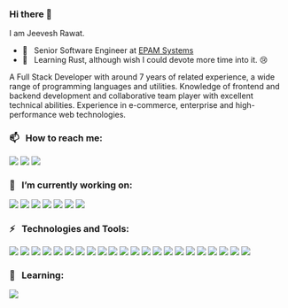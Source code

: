  ### Hi there 👋

I am Jeevesh Rawat.

- 💼  &nbsp; Senior Software Engineer at [EPAM Systems](https://www.epam.com/)
- 🌱  &nbsp; Learning Rust, although wish I could devote more time into it. 😢

A Full Stack Developer with around 7 years of related experience, a wide range of programming languages and utilities. Knowledge of frontend and backend development and collaborative team player with excellent technical abilities. Experience in e-commerce, enterprise and high-performance web technologies.

### 📫 &nbsp; How to reach me: 
[![][b-linkedin]](https://www.linkedin.com/in/jeeveshrawat)
[![][b-instagram]](https://www.instagram.com/imjeevesh)
[![][b-gmail]](mailto:jrawat2009@gmail.com)

### 🔭 &nbsp; I’m currently working on:
![][b-angular]
![][b-typescript]
![][b-javascript]
![][b-rxjs]
![][b-ngrx]
![][b-node]
![][b-express]

### ⚡ &nbsp; Technologies and Tools:
![][b-typescript]
![][b-javascript]
![][b-swift]
![][b-objective_c]
![][b-angular]
![][b-rxjs]
![][b-react]
![][b-react-native]
![][b-ngrx]
![][b-node]
![][b-express]
![][b-mac]
![][b-linux]
![][b-intelli-j]
![][b-vscode]
![][b-zsh]
![][b-bash]
![][b-jenkins]
![][b-webpack]
![][b-homebrew]
![][b-docker]
![][b-aws]


### 🌱 &nbsp; Learning:
![][b-rust]

<!-- Badge Links -->
[b-linkedin]: https://raster.shields.io/badge/LinkedIn-jeeveshrawat-informational?style=social&logo=linkedin
[b-instagram]: https://raster.shields.io/badge/Instagram-@imjeevesh-informational?style=social&logo=instagram
[b-gmail]: https://raster.shields.io/badge/Gmail-jrawat2009-informational?style=social&logo=gmail

[b-mac]: https://raster.shields.io/badge/OS-Apple-informational?style=for-the-badge&logo=apple
[b-linux]: https://raster.shields.io/badge/OS-Linux-informational?style=for-the-badge&logo=linux

[b-intelli-j]: https://img.shields.io/badge/Editor-IntelliJ_IDEA-informational?style=for-the-badge&logo=intellij-idea
[b-vscode]: https://img.shields.io/badge/Editor-Visual_Studio_Code-informational?style=for-the-badge&logo=visual-studio-code

[b-typescript]: https://img.shields.io/badge/Code-Typescript-informational?style=for-the-badge&logo=typescript
[b-javascript]: https://img.shields.io/badge/Code-JavaScript-informational?style=for-the-badge&logo=javascript
[b-rust]: https://img.shields.io/badge/Code-Rust-informational?style=for-the-badge&logo=rust
[b-swift]: https://img.shields.io/badge/Code-Swift-informational?style=for-the-badge&logo=swift
[b-objective_c]: https://img.shields.io/badge/Code-Objective_C-informational?style=for-the-badge&logo=c

[b-angular]: https://img.shields.io/badge/Tech-Angular-informational?style=for-the-badge&logo=angular
[b-react]: https://img.shields.io/badge/Tech-React-informational?style=for-the-badge&logo=react
[b-react-native]: https://img.shields.io/badge/Tech-React_Native-informational?style=for-the-badge&logo=react
[b-node]: https://img.shields.io/badge/Tech-Node.JS-informational?style=for-the-badge&logo=node.js
[b-express]: https://img.shields.io/badge/Tech-Express.JS-informational?style=for-the-badge&logo=node.js
[b-rxjs]: https://img.shields.io/badge/Tech-ReactiveX_(RxJS)-informational?style=for-the-badge&logo=reactivex
[b-ngrx]: https://img.shields.io/badge/Tech-Redux_(@ngrx/store)-informational?style=for-the-badge&logo=redux
[b-aws]: https://img.shields.io/badge/Tech-AWS-informational?style=for-the-badge&logo=amazon-aws
[b-docker]: https://img.shields.io/badge/Tech-Docker-informational?style=for-the-badge&logo=docker

[b-zsh]: https://img.shields.io/badge/Shell-Zsh-informational?style=for-the-badge&logo=gnu-bash
[b-bash]: https://img.shields.io/badge/Shell-Bash-informational?style=for-the-badge&logo=gnu-bash

[b-jenkins]: https://img.shields.io/badge/Tech-Jenkins-informational?style=for-the-badge&logo=jenkins
[b-webpack]: https://img.shields.io/badge/Tech-Webpack-informational?style=for-the-badge&logo=webpack
[b-homebrew]: https://img.shields.io/badge/Tech-Homebrew-informational?style=for-the-badge&logo=homebrew
